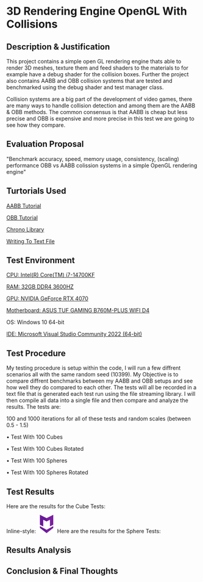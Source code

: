 # 3D Rendering Engine OpenGL With Collisions

## Description & Justification
This project contains a simple open GL rendering engine thats able to render 3D meshes, texture them and feed shaders to the materials to for example have a debug shader for the collision boxes.
Further the project also contains AABB and OBB collision systems that are tested and benchmarked using the debug shader and test manager class.

Collision systems are a big part of the development of video games, there are many ways to handle collision detection and among them are the AABB & OBB methods. 
The common consensus is that AABB is cheap but less precise and OBB is expensive and more precise in this test we are going to see how they compare.

## Evaluation Proposal
"Benchmark accuracy, speed, memory usage, consistency, (scaling) performance OBB vs AABB colission systems in a simple OpenGL rendering engine"

## Turtorials Used

[AABB Tutorial](https://developer.mozilla.org/en-US/docs/Games/Techniques/3D_collision_detection)

[OBB Tutorial](https://github.com/juj/MathGeoLib/blob/master/src/Geometry/OBB.cpp)

[Chrono Library](https://en.cppreference.com/w/cpp/chrono)

[Writing To Text File](https://stackoverflow.com/questions/72493490/trying-creating-and-writing-into-a-txt-file-in-c)

## Test Environment

[CPU: Intel(R) Core(TM) i7-14700KF](https://www.intel.com/content/www/us/en/products/sku/236789/intel-core-i7-processor-14700kf-33m-cache-up-to-5-60-ghz/specifications.html)

[RAM: 32GB DDR4 3600HZ](https://azerty.nl/product/corsair-vengeance-lpx-geheugen/4069527)

[GPU: NVIDIA GeForce RTX 4070](https://www.gigabyte.com/Graphics-Card/GV-N4070GAMING-OC-12GD#kf)

[Motherboard: ASUS TUF GAMING B760M-PLUS WIFI D4](https://www.asus.com/motherboards-components/motherboards/tuf-gaming/tuf-gaming-b760m-plus-wifi-d4/)

OS: Windows 10 64-bit

[IDE: Microsoft Visual Studio Community 2022 (64-bit)](https://visualstudio.microsoft.com/vs/community/)

## Test Procedure

My testing procedure is setup within the code, I will run a few diffrent scenarios all with the same random seed (10399).
My Objective is to compare diffrent benchmarks between my AABB and OBB setups and see how well they do compared to each other.
The tests will all be recorded in a text file that is generated each test run using the file streaming library. I will then compile all data into a single file and then compare and analyze the results.
The tests are: 

100 and 1000 iterations for all of these tests and random scales (between 0.5 - 1.5)

•	Test With 100 Cubes 

•	Test With 100 Cubes Rotated 

•	Test With 100 Spheres

•	Test With 100 Spheres Rotated




## Test Results

Here are the results for the Cube Tests:

Inline-style: 
![alt text](https://github.com/adam-p/markdown-here/raw/master/src/common/images/icon48.png "Logo Title Text 1")
Here are the results for the Sphere Tests:


## Results Analysis

## Conclusion & Final Thoughts